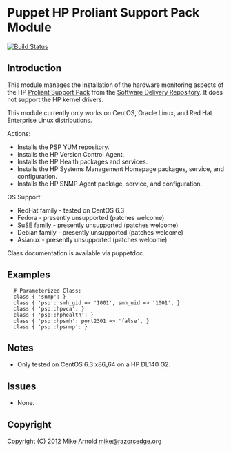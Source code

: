 Puppet HP Proliant Support Pack Module
======================================

[![Build Status](https://secure.travis-ci.org/razorsedge/puppet-psp.png?branch=master)](http://travis-ci.org/razorsedge/puppet-psp)

Introduction
------------

This module manages the installation of the hardware monitoring aspects of the HP
[Proliant Support Pack](http://h18013.www1.hp.com/products/servers/management/psp/)
from the [Software Delivery Repository](http://downloads.linux.hp.com/SDR/).  It
does not support the HP kernel drivers.

This module currently only works on CentOS, Oracle Linux, and Red Hat Enterprise
Linux distributions.

Actions:

* Installs the PSP YUM repository.
* Installs the HP Version Control Agent.
* Installs the HP Health packages and services.
* Installs the HP Systems Management Homepage packages, service, and configuration.
* Installs the HP SNMP Agent package, service, and configuration.

OS Support:

* RedHat family  - tested on CentOS 6.3
* Fedora         - presently unsupported (patches welcome)
* SuSE family    - presently unsupported (patches welcome)
* Debian family  - presently unsupported (patches welcome)
* Asianux        - presently unsupported (patches welcome)

Class documentation is available via puppetdoc.

Examples
--------

      # Parameterized Class:
      class { 'snmp': }
      class { 'psp': smh_gid => '1001', smh_uid => '1001', }
      class { 'psp::hpvca': }
      class { 'psp::hphealth': }
      class { 'psp::hpsmh': port2301 => 'false', }
      class { 'psp::hpsnmp': }

Notes
-----

* Only tested on CentOS 6.3 x86_64 on a HP DL140 G2.

Issues
------

* None.

Copyright
---------

Copyright (C) 2012 Mike Arnold <mike@razorsedge.org>

